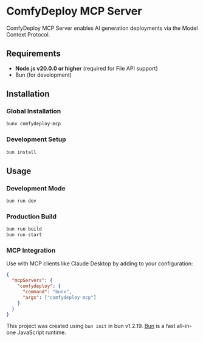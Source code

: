 # ComfyDeploy MCP Server

ComfyDeploy MCP Server enables AI generation deployments via the Model Context Protocol.

## Requirements

- **Node.js v20.0.0 or higher** (required for File API support)
- Bun (for development)

## Installation

### Global Installation

```bash
bunx comfydeploy-mcp
```

### Development Setup

```bash
bun install
```

## Usage

### Development Mode

```bash
bun run dev
```

### Production Build

```bash
bun run build
bun run start
```

### MCP Integration

Use with MCP clients like Claude Desktop by adding to your configuration:

```json
{
  "mcpServers": {
    "comfydeploy": {
      "command": "bunx",
      "args": ["comfydeploy-mcp"]
    }
  }
}
```

This project was created using `bun init` in bun v1.2.19. [Bun](https://bun.com) is a fast all-in-one JavaScript runtime.
